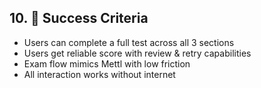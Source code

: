 ## 10. 🧮 Success Criteria

- Users can complete a full test across all 3 sections
- Users get reliable score with review & retry capabilities
- Exam flow mimics Mettl with low friction
- All interaction works without internet

